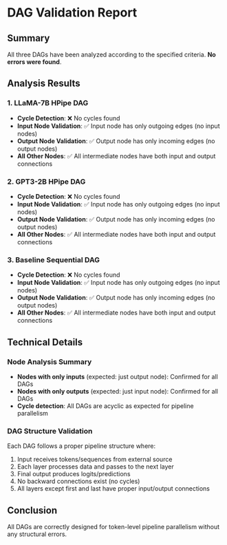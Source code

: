 # DAG Validation Report

## Summary
All three DAGs have been analyzed according to the specified criteria. **No errors were found**.

## Analysis Results

### 1. LLaMA-7B HPipe DAG
- **Cycle Detection**: ❌ No cycles found
- **Input Node Validation**: ✅ Input node has only outgoing edges (no input nodes)
- **Output Node Validation**: ✅ Output node has only incoming edges (no output nodes)
- **All Other Nodes**: ✅ All intermediate nodes have both input and output connections

### 2. GPT3-2B HPipe DAG  
- **Cycle Detection**: ❌ No cycles found
- **Input Node Validation**: ✅ Input node has only outgoing edges (no input nodes)
- **Output Node Validation**: ✅ Output node has only incoming edges (no output nodes)
- **All Other Nodes**: ✅ All intermediate nodes have both input and output connections

### 3. Baseline Sequential DAG
- **Cycle Detection**: ❌ No cycles found
- **Input Node Validation**: ✅ Input node has only outgoing edges (no input nodes)
- **Output Node Validation**: ✅ Output node has only incoming edges (no output nodes)
- **All Other Nodes**: ✅ All intermediate nodes have both input and output connections

## Technical Details

### Node Analysis Summary
- **Nodes with only inputs** (expected: just output node): Confirmed for all DAGs
- **Nodes with only outputs** (expected: just input node): Confirmed for all DAGs
- **Cycle detection**: All DAGs are acyclic as expected for pipeline parallelism

### DAG Structure Validation
Each DAG follows a proper pipeline structure where:
1. Input receives tokens/sequences from external source
2. Each layer processes data and passes to the next layer
3. Final output produces logits/predictions
4. No backward connections exist (no cycles)
5. All layers except first and last have proper input/output connections

## Conclusion
All DAGs are correctly designed for token-level pipeline parallelism without any structural errors.